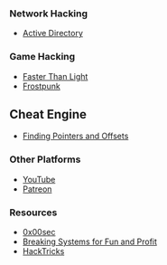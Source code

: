 
<div hidden>
/* work in progress */
### Walkthroughs
- 
</div>

### Network Hacking
- [Active Directory](/active-directory)

### Game Hacking 
- [Faster Than Light](/ftl)
- [Frostpunk](/frostpunk)

## Cheat Engine
- [Finding Pointers and Offsets](/cheat-engine-basic-pointers)

### Other Platforms
- [YouTube](https://www.youtube.com/channel/UCbTeB7N1bBcAJsopsU5YAkg)
- [Patreon](https://www.patreon.com/danjaaron)


### Resources
- [0x00sec](https://0x00sec.org/)
- [Breaking Systems for Fun and Profit](https://breakingsystemsforfunandprofit.com)
- [HackTricks](https://book.hacktricks.xyz/)

